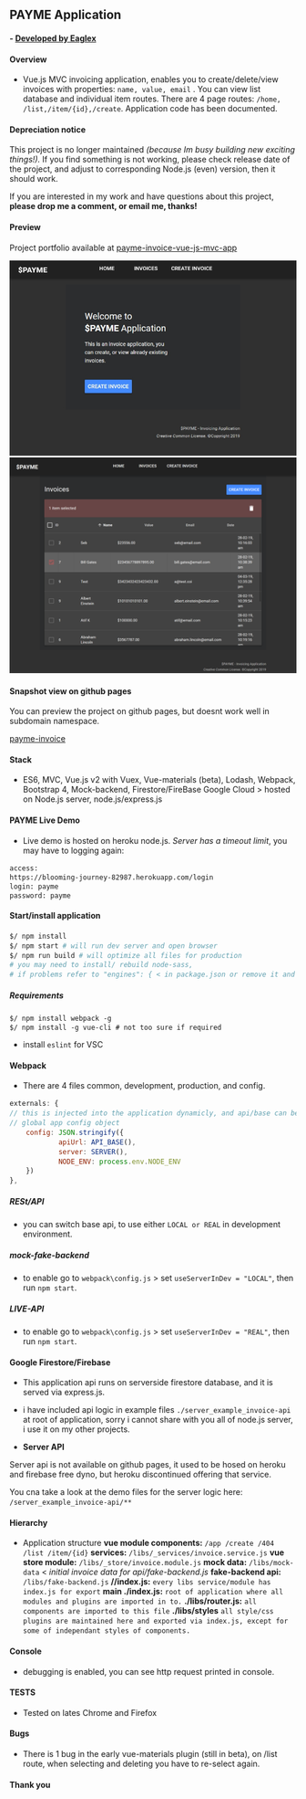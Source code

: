 ## PAYME Application

#### - [ Developed by Eaglex ](http://eaglex.net)

#### Overview

- Vue.js MVC invoicing application, enables you to create/delete/view invoices with properties: `name, value, email` . You can view list database and individual item routes. There are 4 page routes: `/home, /list,/item/{id},/create`. Application code has been documented.

#### Depreciation notice

This project is no longer maintained _(because Im busy building new exciting things!)._ If you find something is not working, please check release date of the project, and adjust to corresponding Node.js (even) version, then it should work.

If you are interested in my work and have questions about this project, **please drop me a comment, or email me, thanks!**

#### Preview

Project portfolio available at [ payme-invoice-vue-js-mvc-app ](https://eaglex.net/app/work/payme-invoice-vue-js-mvc-app)

<img src="docs/payme-featured.jpg"/>
<img src="docs/payme-1.png"/>

#### Snapshot view on github pages

You can preview the project on github pages, but doesnt work well in subdomain namespace.

[ payme-invoice ](https://eag1ex.github.io/payme-app/)

#### Stack

- ES6, MVC, Vue.js v2 with Vuex, Vue-materials (beta), Lodash, Webpack, Bootstrap 4, Mock-backend, Firestore/FireBase Google Cloud > hosted on Node.js server, node.js/express.js

#### PAYME Live Demo

- Live demo is hosted on heroku node.js. _Server has a timeout limit_, you may have to logging again:

```
access:
https://blooming-journey-82987.herokuapp.com/login
login: payme
password: payme

```

#### Start/install application

```sh
$/ npm install
$/ npm start # will run dev server and open browser
$/ npm run build # will optimize all files for production
# you may need to install/ rebuild node-sass,
# if problems refer to "engines": { < in package.json or remove it and try again.
```

##### Requirements

```
$/ npm install webpack -g
$/ npm install -g vue-cli # not too sure if required
```

- install `eslint` for VSC

#### Webpack

- There are 4 files common, development, production, and config.

```js
externals: {
// this is injected into the application dynamicly, and api/base can be changed per build environment.
// global app config object
	config: JSON.stringify({
			apiUrl: API_BASE(),
			server: SERVER(),
			NODE_ENV: process.env.NODE_ENV
	})
},
```

##### RESt/API

- you can switch base api, to use either `LOCAL or REAL` in development environment.

##### mock-fake-backend

- to enable go to `webpack\config.js` > set `useServerInDev = "LOCAL"`, then run `npm start`.

##### LIVE-API

- to enable go to `webpack\config.js` > set `useServerInDev = "REAL"`, then run `npm start`.

#### Google Firestore/Firebase

- This application api runs on serverside firestore database, and it is served via express.js.
- i have included api logic in example files `./server_example_invoice-api` at root of application, sorry i cannot share with you all of node.js server, i use it on my other projects.<br/>

- **Server API**

Server api is not available on github pages, it used to be hosed on heroku and firebase free dyno, but heroku discontinued offering that service.<br/>

You cna take a look at the demo files for the server logic here:
`/server_example_invoice-api/**`

#### Hierarchy

- Application structure
  **vue module components:** `/app /create /404 /list /item/{id}`
  **services:** `/libs/_services/invoice.service.js`
  **vue store module:** `/libs/_store/invoice.module.js`
  **mock data:** `/libs/mock-data` < _initial invoice data for api/fake-backend.js_
  **fake-backend api:** `/libs/fake-backend.js`
  **/\/index.js:** `every libs service/module has index.js for export`
  **main ./index.js:** `root of application where all modules and plugins are imported in to.`
  **./libs/router.js:** `all components are imported to this file`
  **./libs/styles** `all style/css plugins are maintained here and exported via index.js, except for some of independant styles of components.`

#### Console

- debugging is enabled, you can see http request printed in console.

#### TESTS

- Tested on lates Chrome and Firefox

#### Bugs

- There is 1 bug in the early vue-materials plugin (still in beta), on /list route, when selecting and deleting you have to re-select again.

#### Thank you
